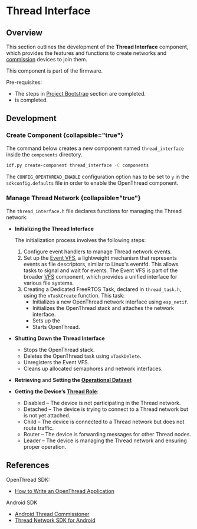 <show-structure/>

# Thread Interface

## Overview

This section outlines the development of the **Thread Interface** component, which provides the features and functions
to create [](Thread.md) networks and [commission](Thread.md#commissioning) devices to join them.

This component is part of the [](Orchestrator.md) firmware.

Pre-requisites:
- The steps in [Project Bootstrap](Orchestrator.md#project-bootstrap) section are completed.
- [](Orchestrator.md#general-system-initialization) is completed.

## Development

### Create Component {collapsible="true"}

The command below creates a new component named `thread_interface` inside the `components` directory.

```Bash
idf.py create-component thread_interface -C components
```

The `CONFIG_OPENTHREAD_ENABLE` configuration option has to be set to `y` in the `sdkconfig.defaults` file in order to
enable the OpenThread component.

### Manage Thread Network {collapsible="true"}

The `thread_interface.h` file declares functions for managing the Thread network:

- **Initializing the Thread Interface**

  The initialization process involves the following steps:
    1. Configure event handlers to manage Thread network events.
    2. Set up
       the [Event VFS](https://docs.espressif.com/projects/esp-idf/en/stable/esp32/api-reference/storage/vfs.html#eventfd),
       a lightweight mechanism that represents events as file descriptors, similar to Linux's eventfd. This allows tasks
       to signal and wait for events. The Event VFS is part of the
       broader [VFS](https://docs.espressif.com/projects/esp-idf/en/stable/esp32/api-reference/storage/vfs.html)
       component, which provides a unified interface for various file systems.
    3. Creating a Dedicated FreeRTOS Task, declared in `thread_task.h`, using the `xTaskCreate` function. This task:
        - Initializes a new OpenThread network interface using `esp_netif`.
        - Initializes the OpenThread stack and attaches the network interface.
        - Sets up the [](Thread.md#openthread-cli)
        - Starts OpenThread.
- **Shutting Down the Thread Interface**
    - Stops the OpenThread stack.
    - Deletes the OpenThread task using `vTaskDelete`.
    - Unregisters the Event VFS.
    - Cleans up allocated semaphores and network interfaces.
- **Retrieving** and **Setting the [Operational Dataset](Thread.md#active-operational-dataset)**
- **Getting the Device’s [Thread Role](Thread.md#device-roles)**:
    - Disabled – The device is not participating in the Thread network.
    - Detached – The device is trying to connect to a Thread network but is not yet attached.
    - Child – The device is connected to a Thread network but does not route traffic.
    - Router – The device is forwarding messages for other Thread nodes.
    - Leader – The device is managing the Thread network and ensuring proper operation.

## References

OpenThread SDK:

- [How to Write an OpenThread Application](https://docs.espressif.com/projects/esp-idf/en/stable/esp32/api-guides/openthread.html#how-to-write-an-openthread-application)

Android SDK

- [Android Thread Commissioner](https://github.com/openthread/ot-commissioner/tree/main/android)
- [Thread Network SDK for Android](https://developers.home.google.com/thread)